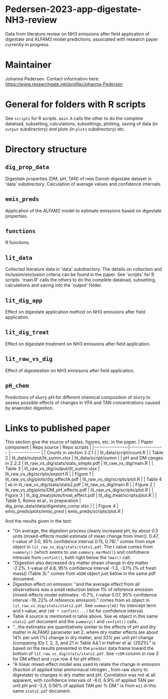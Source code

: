 # Pedersen-2023-app-digestate-NH3-review
Data from literature review on NH3 emissions after field application of digestate and ALFAM2 model predictions, associated with research paper currently in progress. 

# Maintainer
Johanna Pedersen. Contact information here: https://www.researchgate.net/profile/Johanna-Pedersen 

# General for folders with R scripts
See `scripts` for R scripts. `main.R` calls the other to do the complete dataload, subsetting, calculations, subsettings, plotting, saving of data (in `output` subdirectory) and plots (in `plots` subdirectory) etc.

# Directory structure 
## `dig_prop_data`
Digestate properties (DM, pH, TAN) of new Danish digestate dataset in 'data' subdirectory. Calculation of average values and confidence intervals. 

## `emis_preds`
Application of the ALFAM2 model to estimate emissions based on digestate properties. 

## `functions`
R functions. 

## `lit_data`
Collected literature data in 'data' subdirectory. The details on collection and inclusion/exclusion criteria can be found in the paper. See 'scripts' for R scripts. 'main.R' calls the others to do the complete dataload, subsetting, calculations and saving into the 'output' folder. 

## `lit_dig_app`
Effect on digestate application method on NH3 emissions after field application. 

## `lit_dig_treat`
Effect on digestate treatment on NH3 emissions after field application. 

## `lit_raw_vs_dig`
Effect of digestestion on NH3 emisisons after field application. 

## `pH_chem`
Predictions of slurry pH for different chemical composition of slurry to assess possible effects of changes in VFA and TAN concentrations caused by anaerobic digestion.

# Links to published paper 
This section give the source of tables, figures, etc. in the paper. 
| Paper component |  Repo source                             |  Repo scripts             |
|-----------------|-----------------                         |---------------            |
| Counts in section 2.2.1 |                                  | lit_data/script/count.R    |
|   Table 2       |  lit_data/output/lit_summ.xlsx           | lit_data/script/summ      |
| pH and DM canges in 2.2.2 | lit_raw_vs_dig/stats/stats_simple.pdf  |  lit_raw_vs_dig/main.R   |
| Table 3  | lit_raw_vs_dig/output/lit_summ.xlsx    |  lit_raw_vs_dig/scripts/export.R     |
| Figure 1  | lit_raw_vs_dig/plots/dig_effectA.pdf    |  lit_raw_vs_dig/scripts/plot.R     |
| Table 4  |  `m6` in lit_raw_vs_dig/stats/stats2.pdf   |    lit_raw_vs_dig/main.R   |
| Figure 2  |  lit_raw_vs_dig/plots/DM_pH_effects.pdf   |    lit_raw_vs_dig/scripts/plot.R   |
| Figure 3  |  lit_dig_treat/plots/treat_effect.pdf   |  lit_dig_treat/scripts/plot.R     |
| Table 5, Romio et al., in preparation  |  dig_prop_data/data/digestate_comp.xlsx   |       |
| Figure 4  |   emis_preds/plots/emis_pred  |  emis_preds/scripts/plot.R     |

And the results given in the text:

* "On average, the digestion process clearly increased pH, by about 0.5 units (mixed-effects model estimate of mean change from lmer(): 0.47, t-value of 3.0, 95% confidence interval 0.15, 0.78)." comes from `m5pH` object in `lit_raw_vs_dig/stats/stats1.pdf`. The t value comes from `summary()` (which seems to use `summary.merMod()`) and confidnece intrevals from `confint()`, both right below the `lmer()` call.
* "Digestion also  decreased dry matter (mean change in dry matter -2.2%, t-value of 4.8, 95% confidence interval -1.3, -3.1% (% of fresh mass)) (Table 3)." comes from `m5DM` object just below in the same pdf document.
* Digestion effect on emission: "and the average effect from all observations was a small reduction below 1% of reference emission (mixed-effects model estimates: -0.7%, t-value 0.07, 95% confidence interval -19, 22% of reference emission)." comes from `m5` object in `lit_raw_vs_dig/stats/stats2.pdf`. See `summary(m5)` for intercept term and t-value, and `100 * confint(...)` bit for confidence interval.
* Table 4 source is mentioned in table above. See `m6` object in this same `stats2.pdf` document and the `summary()` and `confint()` calls.
* "...the estimates are quantitatively similar to the effects of pH and dry matter in ALFAM2 parameter set 2, where dry matter effects are about 14% per unit (%) change in dry matter, and 33% per unit pH change (comparing IDs 1, 2, 3, and 21 in Table A4.1 in Hafner et al. (2021))." is based on the results presented in the `preddat` data frame toward the bottom of `lit_raw_vs_dig/stats/stats2.pdf`. See `rcDM` column in row 3 for DM effect and `rcpH` row 4 for pH effect.
* "A linear mixed-effect model was used to relate the change in emission (fraction of applied total ammoniacal nitrogen , from raw slurry to digestate) to changes in dry matter and pH. Correlation was not at all apparent, with confidence intervals of -6.0, 6.9% of applied TAN per unit pH and -3.3, 0.56% of applied TAN per % DM." is from `m11` in this same `stats2.pdf` document.

